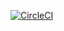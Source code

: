 [![CircleCI](https://circleci.com/gh/Gonzih/rust-wasm-components.svg?style=svg)](https://circleci.com/gh/Gonzih/rust-wasm-components)
